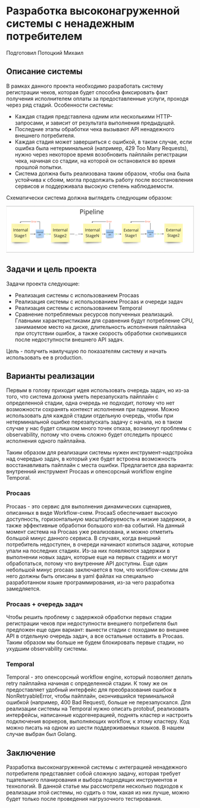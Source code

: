 # Разработка высоконагруженной системы с ненадежным потребителем
Подготовил Потоцкий Михаил

## Описание системы

В рамках данного проекта необходимо разработать систему регистрации чеков, которая будет способна фиксировать факт получения исполнителем оплаты за предоставленные услуги, проходя через ряд стадий. Особенности системы:

- Каждая стадия представлена одним или несколькими HTTP-запросами, и зависит от результата выполнения предыдущей.
- Последние этапы обработки чека вызывают API ненадежного внешнего потребителя.
- Каждая стадия может завершиться с ошибкой, в таком случае, если ошибка была нетерминальной (например, 429 Too Many Requests), нужно через некоторое время возобновить пайплайн регистрации чека, начиная со стадии, на которой он остановился во время прошлой попытки. 
- Система должна быть реализована таким образом, чтобы она была устойчива к сбоям, могла продолжать работу после восстановления сервисов и поддерживала высокую степень наблюдаемости. 

Схематически система должна выглядеть следующим образом:

![](image.png)

## Задачи и цель проекта

Задачи проекта следующие:

- Реализация системы с использованием Procaas
- Реализация системы с использованием Procaas и очереди задач
- Реализация системы с использованием Temporal
- Сравнение потребляемых ресурсов полученных реализаций. Главными характеристиками для сравнения будут потребление CPU, занимаемое место на диске, длительность исполнения пайплайна при отсутствии ошибок, а также скорость обработки скопившихся после недоступности внешнего API задач.

Цель - получить наилучшую по показателям систему и начать использовать ее в production.

## Варианты реализации

Первым в голову приходит идея использовать очередь задач, но из-за того, что система должна уметь перезапускать пайплайн с определенной стадии, одна очередь не подходит, потому что нет возможности сохранять контекст исполнения при падении. Можно использовать для каждой стадии отдельную очередь, чтобы при нетерминальной ошибке перезапускать задачу с начала, но в таком случае у нас будет слишком много точек отказа, возникнут проблемы с observability, потому что очень сложно будет отследить процесс исполнения одного пайплайна.

Таким образом для реализации системы нужен инструмент-надстройка над очередью задач, в который уже будет встроена возможность восстанавливать пайплайн с места ошибки. Предлагается два варианта: внутренний инструмент Procaas и опенсорсный workflow engine Temporal.

### Procaas

Procaas - это сервис для выполнения динамических сценариев, описанных в виде Workflow-схем. ProcaaS обеспечивает высокую доступность, горизонтальную масштабируемость и низкие задержки, а также эффективные обработки большого кол-ва событий. На данный момент система на Procaas уже реализована, и можно отметить большой минус данного сервиса. В случаях, когда внешний потребитель недоступен, в очереди начинают копиться задачи, которые упали на последних стадиях. Из-за них появляются задержки в выполнении новых задач, которые еще на первых стадиях и могут обработаться, потому что внутренние API доступны. Еще один небольшой минус procaas заключается в том, что workflow-схемы для него должны быть описаны в yaml файлах на специально разработанном языке программирования, из-за чего разработка замедляется.


### Procaas + очередь задач

Чтобы решить проблему с задержкой обработки первых стадии регистрации чеков при недоступности внешнего потребителя был предложен еще один вариант: вынести стадии с походами во внешнее API в отдельную очередь задач, а все остальные оставить в Procaas. Таким образом мы больше не будем блокировать первые стадии, но ухудшим observability системы.

### Temporal

Temporal - это опенсорсный workflow engine, который позволяет делать retry пайплайна начиная с определенной стадии. К тому же он предоставляет удобный интерфейс для преобразования ошибок в NonRetryableError, чтобы пайплайн, окончившийся терминальной ошибкой (например, 400 Bad Request), больше не перезапускался. Для реализации системы на Temporal нужно описать protobuf, реализовать интерфейсы, написанные кодогенерацией, поднять кластер и настроить подключения воркеров, выполняющих workflow, к этому кластеру. Код можно писать на одном из шести поддерживаемых языков. В нашем случае выбран был Golang.

## Заключение

Разработка высоконагруженной системы с интеграцией ненадежного потребителя представляет собой сложную задачу, которая требует тщательного планирования и выбора подходящих инструментов и технологий. В данной статье мы рассмотрели несколько подходов к реализации этой системы, но судить о том, какая из них лучше, можно будет только после проведения нагрузочного тестирования.
